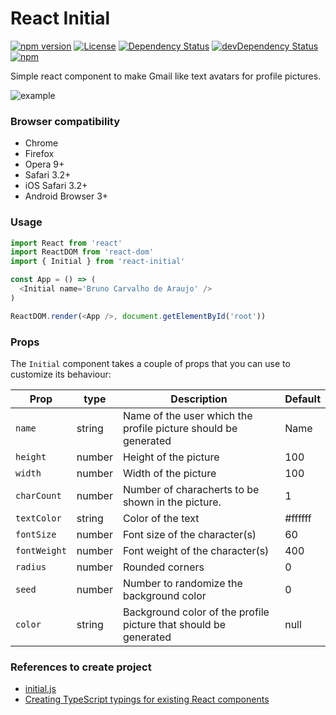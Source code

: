 React Initial
=============

[![npm version](https://badge.fury.io/js/react-initial.svg)](http://badge.fury.io/js/react-initial)
[![License](https://img.shields.io/npm/l/react-initial.svg)](https://www.npmjs.com/package/react-initial) 
[![Dependency Status](https://david-dm.org/brunocarvalhodearaujo/react-initial.svg?style=flat-square)](https://david-dm.org/brunocarvalhodearaujo/react-initial)
[![devDependency Status](https://david-dm.org/brunocarvalhodearaujo/react-initial/dev-status.svg?style=flat-square)](https://david-dm.org/brunocarvalhodearaujo/react-initial#info=devDependencies)
[![npm](https://img.shields.io/npm/dt/react-initial.svg)]()

Simple react component to make Gmail like text avatars for profile pictures.

![example](https://upload.wikimedia.org/wikipedia/commons/thumb/9/91/Silver_medal_icon_%28S_initial%29.svg/2000px-Silver_medal_icon_%28S_initial%29.svg.png)

### Browser compatibility
  - Chrome
  - Firefox
  - Opera 9+
  - Safari 3.2+
  - iOS Safari 3.2+
  - Android Browser 3+

### Usage

```js
import React from 'react'
import ReactDOM from 'react-dom'
import { Initial } from 'react-initial'

const App = () => (
  <Initial name='Bruno Carvalho de Araujo' />
)

ReactDOM.render(<App />, document.getElementById('root'))
```

### Props

The `Initial` component takes a couple of props that you can use to customize its behaviour:

| Prop       | type   | Description                                                    | Default  |
|------------|--------|----------------------------------------------------------------|----------|
| `name`       | string | Name of the user which the profile picture should be generated | Name     |
| `height`     | number | Height of the picture                                          | 100      |
| `width`      | number | Width of the picture                                           | 100      |
| `charCount`  | number | Number of characherts to be shown in the picture.              | 1        |
| `textColor`  | string | Color of the text                                              | #ffffff  |
| `fontSize`   | number | Font size of the character(s)                                  | 60       |
| `fontWeight` | number | Font weight of the character(s)                                | 400      |
| `radius`     | number | Rounded corners                                                | 0        |
| `seed`       | number | Number to randomize the background color                       | 0        |
| `color`      | string | Background color of the profile picture that should be generated| null    |


### References to create project
  - [initial.js](https://github.com/judesfernando/initial.js)
  - [Creating TypeScript typings for existing React components](https://templecoding.com/blog/2016/03/31/creating-typescript-typings-for-existing-react-components/)
